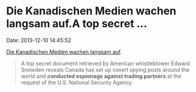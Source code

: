 Die Kanadischen Medien wachen langsam auf.A top secret \...
===========================================================

Date: 2013-12-10 14:45:52

[Die Kanadischen Medien wachen langsam
auf](http://www.cbc.ca/news/politics/snowden-document-shows-canada-set-up-spy-posts-for-nsa-1.2456886).

> A top secret document retrieved by American whistleblower Edward
> Snowden reveals Canada has set up covert spying posts around the world
> and **conducted espionage against trading partners** at the request of
> the U.S. National Security Agency.
